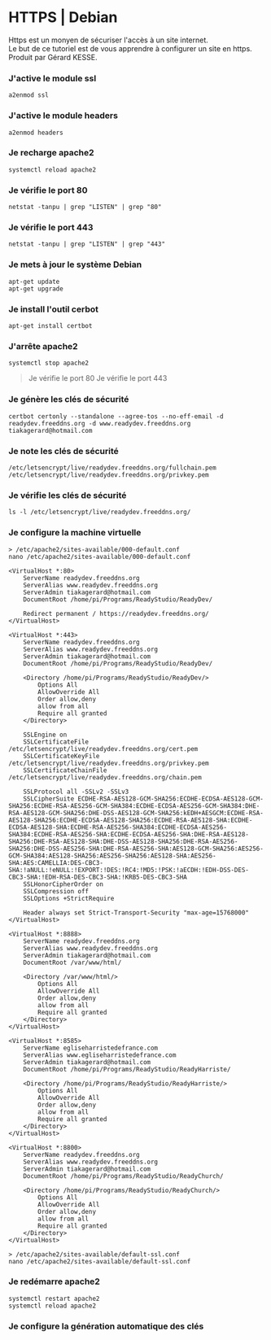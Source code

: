 # HTTPS | Debian
Https est un monyen de sécuriser l'accès à un site internet.  
Le but de ce tutoriel est de vous apprendre à configurer un site en https.  
Produit par Gérard KESSE.

### J'active le module ssl
```
a2enmod ssl
```

### J'active le module headers
```
a2enmod headers
```

### Je recharge apache2
```
systemctl reload apache2
```

### Je vérifie le port 80
```
netstat -tanpu | grep "LISTEN" | grep "80"
```

### Je vérifie le port 443
```
netstat -tanpu | grep "LISTEN" | grep "443"
```

### Je mets à jour le système Debian
```
apt-get update
apt-get upgrade
```

### Je install l'outil cerbot
```
apt-get install certbot
```

### J'arrête apache2
```
systemctl stop apache2
```

> Je vérifie le port 80 
> Je vérifie le port 443 

### Je génère les clés de sécurité
```
certbot certonly --standalone --agree-tos --no-eff-email -d readydev.freeddns.org -d www.readydev.freeddns.org
tiakagerard@hotmail.com
```

### Je note les clés de sécurité
```
/etc/letsencrypt/live/readydev.freeddns.org/fullchain.pem
/etc/letsencrypt/live/readydev.freeddns.org/privkey.pem
```

### Je vérifie les clés de sécurité
```
ls -l /etc/letsencrypt/live/readydev.freeddns.org/
```

### Je configure la machine virtuelle
```
> /etc/apache2/sites-available/000-default.conf
nano /etc/apache2/sites-available/000-default.conf

<VirtualHost *:80>
    ServerName readydev.freeddns.org
    ServerAlias www.readydev.freeddns.org 
    ServerAdmin tiakagerard@hotmail.com
    DocumentRoot /home/pi/Programs/ReadyStudio/ReadyDev/
    
    Redirect permanent / https://readydev.freeddns.org/
</VirtualHost>

<VirtualHost *:443>
    ServerName readydev.freeddns.org
    ServerAlias www.readydev.freeddns.org 
    ServerAdmin tiakagerard@hotmail.com
    DocumentRoot /home/pi/Programs/ReadyStudio/ReadyDev/

    <Directory /home/pi/Programs/ReadyStudio/ReadyDev/>
        Options All
        AllowOverride All
        Order allow,deny
        allow from all
        Require all granted
    </Directory>
    
    SSLEngine on
    SSLCertificateFile  /etc/letsencrypt/live/readydev.freeddns.org/cert.pem
    SSLCertificateKeyFile   /etc/letsencrypt/live/readydev.freeddns.org/privkey.pem
    SSLCertificateChainFile  /etc/letsencrypt/live/readydev.freeddns.org/chain.pem
    
    SSLProtocol all -SSLv2 -SSLv3
    SSLCipherSuite ECDHE-RSA-AES128-GCM-SHA256:ECDHE-ECDSA-AES128-GCM-SHA256:ECDHE-RSA-AES256-GCM-SHA384:ECDHE-ECDSA-AES256-GCM-SHA384:DHE-RSA-AES128-GCM-SHA256:DHE-DSS-AES128-GCM-SHA256:kEDH+AESGCM:ECDHE-RSA-AES128-SHA256:ECDHE-ECDSA-AES128-SHA256:ECDHE-RSA-AES128-SHA:ECDHE-ECDSA-AES128-SHA:ECDHE-RSA-AES256-SHA384:ECDHE-ECDSA-AES256-SHA384:ECDHE-RSA-AES256-SHA:ECDHE-ECDSA-AES256-SHA:DHE-RSA-AES128-SHA256:DHE-RSA-AES128-SHA:DHE-DSS-AES128-SHA256:DHE-RSA-AES256-SHA256:DHE-DSS-AES256-SHA:DHE-RSA-AES256-SHA:AES128-GCM-SHA256:AES256-GCM-SHA384:AES128-SHA256:AES256-SHA256:AES128-SHA:AES256-SHA:AES:CAMELLIA:DES-CBC3-SHA:!aNULL:!eNULL:!EXPORT:!DES:!RC4:!MD5:!PSK:!aECDH:!EDH-DSS-DES-CBC3-SHA:!EDH-RSA-DES-CBC3-SHA:!KRB5-DES-CBC3-SHA
    SSLHonorCipherOrder on
    SSLCompression off
    SSLOptions +StrictRequire
    
    Header always set Strict-Transport-Security "max-age=15768000"
</VirtualHost>

<VirtualHost *:8888>
    ServerName readydev.freeddns.org
    ServerAlias www.readydev.freeddns.org 
    ServerAdmin tiakagerard@hotmail.com
    DocumentRoot /var/www/html/

    <Directory /var/www/html/>
        Options All
        AllowOverride All
        Order allow,deny
        allow from all
        Require all granted
    </Directory>
</VirtualHost>

<VirtualHost *:8585>
    ServerName egliseharristedefrance.com
    ServerAlias www.egliseharristedefrance.com
    ServerAdmin tiakagerard@hotmail.com
    DocumentRoot /home/pi/Programs/ReadyStudio/ReadyHarriste/

    <Directory /home/pi/Programs/ReadyStudio/ReadyHarriste/>
        Options All
        AllowOverride All
        Order allow,deny
        allow from all
        Require all granted
    </Directory>
</VirtualHost>

<VirtualHost *:8800>
    ServerName readydev.freeddns.org
    ServerAlias www.readydev.freeddns.org 
    ServerAdmin tiakagerard@hotmail.com
    DocumentRoot /home/pi/Programs/ReadyStudio/ReadyChurch/

    <Directory /home/pi/Programs/ReadyStudio/ReadyChurch/>
        Options All
        AllowOverride All
        Order allow,deny
        allow from all
        Require all granted
    </Directory>
</VirtualHost>

> /etc/apache2/sites-available/default-ssl.conf
nano /etc/apache2/sites-available/default-ssl.conf
```

### Je redémarre apache2
```
systemctl restart apache2
systemctl reload apache2
```

### Je configure la génération automatique des clés

